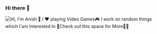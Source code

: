 ### Hi there 👋
![Hi, I'm Anish 👋 I ❤️ playing Video Games🎮 I work on random things which I'am Interested In 👾Check out this space for More🧐👾](https://github.com/matyo91/matyo91/raw/master/assets/github.gif)
<!--
**MasterJain/masterjain** is a ✨ _special_ ✨ repository because its `README.md` (this file) appears on your GitHub profile.

